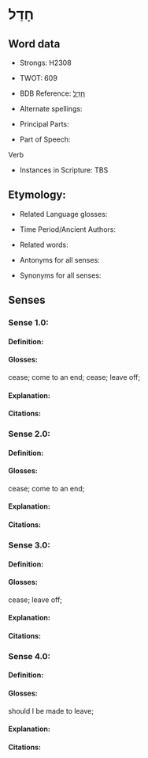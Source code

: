 # חָדַל

<!-- Status: S2="NeedsEdits" -->
<!-- Lexica used for edits:   -->

## Word data

* Strongs: H2308

* TWOT: 609

* BDB Reference: [חָדַל](rc://en/bdb/dict/h.at.aa)

* Alternate spellings:

* Principal Parts:

* Part of Speech:

Verb

* Instances in Scripture: TBS

## Etymology:

* Related Language glosses:

* Time Period/Ancient Authors:

* Related words:

* Antonyms for all senses:

* Synonyms for all senses:

## Senses

### Sense 1.0:

#### Definition:

#### Glosses:

cease; come to an end; cease; leave off; 

#### Explanation:

#### Citations:



### Sense 2.0:

#### Definition:

#### Glosses:

cease; come to an end; 

#### Explanation:

#### Citations:



### Sense 3.0:

#### Definition:

#### Glosses:

cease; leave off; 

#### Explanation:

#### Citations:



### Sense 4.0:

#### Definition:

#### Glosses:

should I be made to leave; 

#### Explanation:

#### Citations:



